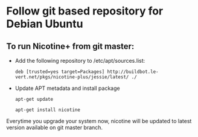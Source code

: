 # Follow git based repository for Debian Ubuntu

## To run Nicotine+ from git master:

* Add the following repository to /etc/apt/sources.list:

    `deb [trusted=yes target=Packages] http://buildbot.le-vert.net/pkgs/nicotine-plus/jessie/latest/ ./`

* Update APT metadata and install package

    `apt-get update`
    
    `apt-get install nicotine`

Everytime you upgrade your system now, nicotine will be updated to latest version available on git master branch.
